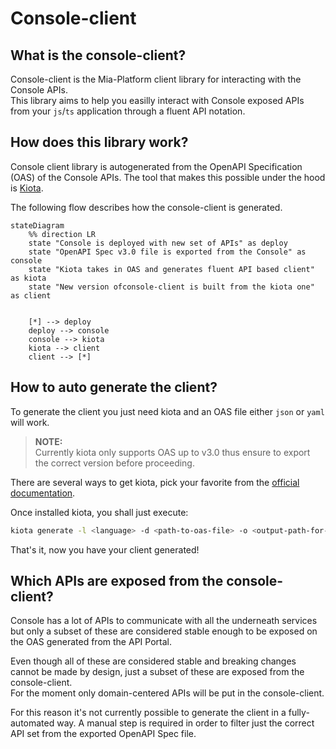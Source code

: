 # Console-client

## What is the console-client?

Console-client is the Mia-Platform client library for interacting with the Console APIs.  
This library aims to help you easilly interact with Console exposed APIs from your `js`/`ts` application through a fluent API notation.

## How does this library work?

Console client library is autogenerated from the OpenAPI Specification (OAS) of the Console APIs. The tool that makes this possible under the hood is [Kiota][kiota].

The following flow describes how the console-client is generated.

```mermaid
stateDiagram
    %% direction LR
    state "Console is deployed with new set of APIs" as deploy
    state "OpenAPI Spec v3.0 file is exported from the Console" as console
    state "Kiota takes in OAS and generates fluent API based client" as kiota
    state "New version ofconsole-client is built from the kiota one" as client


    [*] --> deploy
    deploy --> console
    console --> kiota
    kiota --> client
    client --> [*]
```

## How to auto generate the client?

To generate the client you just need kiota and an OAS file either `json` or `yaml` will work.

> **NOTE:**  
> Currently kiota only supports OAS up to v3.0 thus ensure to export the correct version before proceeding.

There are several ways to get kiota, pick your favorite from the [official documentation][install-kiota].

Once installed kiota, you shall just execute:

```sh
kiota generate -l <language> -d <path-to-oas-file> -o <output-path-for-the-generated-client> -c <name-of-the-client-to-generate>
```

That's it, now you have your client generated!

## Which APIs are exposed from the console-client?

Console has a lot of APIs to communicate with all the underneath services but only a subset of these are considered stable enough to be exposed on the OAS generated from the API Portal.

Even though all of these are considered stable and breaking changes cannot be made by design, just a subset of these are exposed from the console-client.  
For the moment only domain-centered APIs will be put in the console-client.

For this reason it's not currently possible to generate the client in a fully-automated way.
A manual step is required in order to filter just the correct API set from the exported OpenAPI Spec file.

<!-- link aliases below -->
[kiota]: https://github.com/microsoft/kiota
[install-kiota]: https://learn.microsoft.com/openapi/kiota/install

